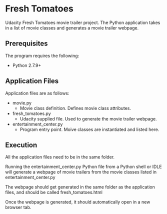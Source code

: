 # Fresh Tomatoes

Udacity Fresh Tomatoes movie trailer project. The Python application takes in a list of movie classes and generates a movie trailer webpage.

## Prerequisites

The program requires the following:

- Python 2.7.9+

## Application Files

Application files are as follows:

* movie.py
  - Movie class definition. Defines movie class attributes.
* fresh_tomatoes.py
  - Udacity supplied file. Used to generate the movie trailer webpage.
* entertainment_center.py
  - Program entry point. Moive classes are instantiated and listed here.

## Execution

All the application files need to be in the same folder.

Running the entertainment_center.py Python file from a Python shell or IDLE will generate a webpage of movie trailers from the movie classes listed in entertainment_center.py

The webpage should get generated in the same folder as the application files, and should be called fresh_tomatoes.html

Once the webpage is generated, it should automatically open in a new browser tab.